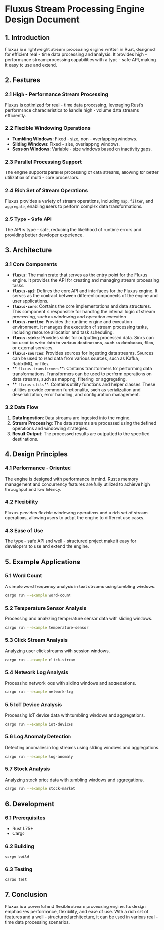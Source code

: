 # Fluxus Stream Processing Engine Design Document

## 1. Introduction

Fluxus is a lightweight stream processing engine written in Rust, designed for efficient real - time data processing and analysis. It provides high - performance stream processing capabilities with a type - safe API, making it easy to use and extend.

## 2. Features

### 2.1 High - Performance Stream Processing

Fluxus is optimized for real - time data processing, leveraging Rust's performance characteristics to handle high - volume data streams efficiently.

### 2.2 Flexible Windowing Operations

- **Tumbling Windows**: Fixed - size, non - overlapping windows.
- **Sliding Windows**: Fixed - size, overlapping windows.
- **Session Windows**: Variable - size windows based on inactivity gaps.

### 2.3 Parallel Processing Support

The engine supports parallel processing of data streams, allowing for better utilization of multi - core processors.

### 2.4 Rich Set of Stream Operations

Fluxus provides a variety of stream operations, including `map`, `filter`, and `aggregate`, enabling users to perform complex data transformations.

### 2.5 Type - Safe API

The API is type - safe, reducing the likelihood of runtime errors and providing better developer experience.

## 3. Architecture

### 3.1 Core Components

- **`fluxus`**: The main crate that serves as the entry point for the Fluxus engine. It provides the API for creating and managing stream processing tasks.
- **`fluxus-api`**: Defines the core API and interfaces for the Fluxus engine. It serves as the contract between different components of the engine and user applications.
- **`fluxus-core`**: Contains the core implementations and data structures. This component is responsible for handling the internal logic of stream processing, such as windowing and operation execution.
- **`fluxus-runtime`**: Provides the runtime engine and execution environment. It manages the execution of stream processing tasks, including resource allocation and task scheduling.
- **`fluxus-sinks`**: Provides sinks for outputting processed data. Sinks can be used to write data to various destinations, such as databases, files, or external services.
- **`fluxus-sources`**: Provides sources for ingesting data streams. Sources can be used to read data from various sources, such as Kafka, RabbitMQ, or files.
- ** `fluxus-transformers`**: Contains transformers for performing data transformations. Transformers can be used to perform operations on data streams, such as mapping, filtering, or aggregating.
- ** `fluxus-utils`**: Contains utility functions and helper classes. These utilities provide common functionality, such as serialization and deserialization, error handling, and configuration management.

### 3.2 Data Flow

1. **Data Ingestion**: Data streams are ingested into the engine.
2. **Stream Processing**: The data streams are processed using the defined operations and windowing strategies.
3. **Result Output**: The processed results are outputted to the specified destinations.

## 4. Design Principles

### 4.1 Performance - Oriented

The engine is designed with performance in mind. Rust's memory management and concurrency features are fully utilized to achieve high throughput and low latency.

### 4.2 Flexibility

Fluxus provides flexible windowing operations and a rich set of stream operations, allowing users to adapt the engine to different use cases.

### 4.3 Ease of Use

The type - safe API and well - structured project make it easy for developers to use and extend the engine.

## 5. Example Applications

### 5.1 Word Count

A simple word frequency analysis in text streams using tumbling windows.

```bash
cargo run --example word-count
```

### 5.2 Temperature Sensor Analysis

Processing and analyzing temperature sensor data with sliding windows.

```bash
cargo run --example temperature-sensor
```

### 5.3 Click Stream Analysis

Analyzing user click streams with session windows.

```bash
cargo run --example click-stream
```

### 5.4 Network Log Analysis

Processing network logs with sliding windows and aggregations.

```bash
cargo run --example network-log
```

### 5.5 IoT Device Analysis

Processing IoT device data with tumbling windows and aggregations.

```bash
cargo run --example iot-devices
```

### 5.6 Log Anomaly Detection

Detecting anomalies in log streams using sliding windows and aggregations.

```bash
cargo run --example log-anomaly
```

### 5.7 Stock Analysis

Analyzing stock price data with tumbling windows and aggregations.

```bash
cargo run --example stock-market
```


## 6. Development

### 6.1 Prerequisites

- Rust 1.75+
- Cargo

### 6.2 Building

```bash
cargo build
```

### 6.3 Testing

```bash
cargo test
```

## 7. Conclusion

Fluxus is a powerful and flexible stream processing engine. Its design emphasizes performance, flexibility, and ease of use. With a rich set of features and a well - structured architecture, it can be used in various real - time data processing scenarios.
